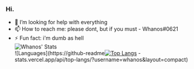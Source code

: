 ### Hi.

- 🤔 I’m looking for help with everything
- 📫 How to reach me: please dont, but if you must - Whanos#0621
- ⚡ Fun fact: i'm dumb as hell\
![Whanos' Stats](https://github-readme-stats.vercel.app/api?username=whanos&show_icons=true&theme=synthwave)\
![Languages](https://github-readme[![Top Langs](https://github-readme-stats.vercel.app/api/top-langs/?username=whanos)](https://github.com/anuraghazra/github-readme-stats)
-stats.vercel.app/api/top-langs/?username=whanos&layout=compact)
